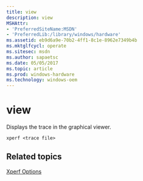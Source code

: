 ```yaml
---
title: view
description: view
MSHAttr:
- 'PreferredSiteName:MSDN'
- 'PreferredLib:/library/windows/hardware'
ms.assetid: eb9d6a9e-70b2-4ff1-8c1e-8962e7349b4b
ms.mktglfcycl: operate
ms.sitesec: msdn
ms.author: sapaetsc
ms.date: 05/05/2017
ms.topic: article
ms.prod: windows-hardware
ms.technology: windows-oem
---
```


# view


Displays the trace in the graphical viewer.

```
xperf <trace file>
```

## Related topics


[Xperf Options](xperf-options.md)

 

 







